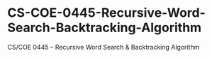 # CS-COE-0445-Recursive-Word-Search-Backtracking-Algorithm
CS/COE 0445 – Recursive Word Search &amp; Backtracking Algorithm
